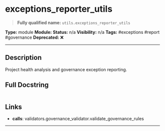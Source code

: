 # exceptions_reporter_utils
> **Fully qualified name:** `utils.exceptions_reporter_utils`

**Type:** module
**Module:** 
**Status:** n/a
**Visibility:** n/a
**Tags:** #exceptions #report #governance
**Deprecated:** ❌

---

## Description
Project health analysis and governance exception reporting.

## Full Docstring
```

```

## Links
- **calls**: validators.governance_validator.validate_governance_rules


---
